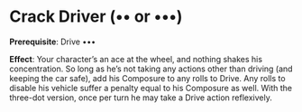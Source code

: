 # Crack Driver (•• or •••)
**Prerequisite**: Drive •••

**Effect**: Your character’s an ace at the wheel, and nothing
shakes his concentration. So long as he’s not taking any actions
other than driving (and keeping the car safe), add his Composure
to any rolls to Drive. Any rolls to disable his vehicle suffer a penalty
equal to his Composure as well. With the three-dot version,
once per turn he may take a Drive action reflexively.